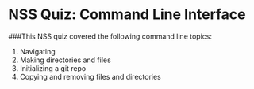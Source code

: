 # NSS Quiz: Command Line Interface 

###This NSS quiz covered the following command line topics:
1. Navigating
2. Making directories and files 
3. Initializing a git repo
4. Copying and removing files and directories
